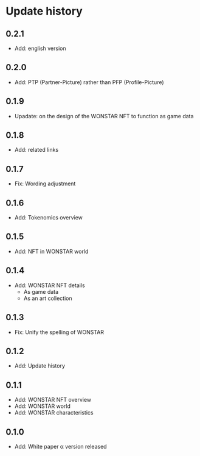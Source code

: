 # Update history

## 0.2.1

- Add: english version

## 0.2.0

- Add: PTP (Partner-Picture) rather than PFP (Profile-Picture)

## 0.1.9

- Upadate: on the design of the WONSTAR NFT to function as game data

## 0.1.8

- Add: related links

## 0.1.7

- Fix: Wording adjustment

## 0.1.6

- Add: Tokenomics overview

## 0.1.5

- Add: NFT in WONSTAR world

## 0.1.4

- Add: WONSTAR NFT details
  - As game data
  - As an art collection

## 0.1.3

- Fix: Unify the spelling of WONSTAR

## 0.1.2

- Add: Update history

## 0.1.1

- Add: WONSTAR NFT overview
- Add: WONSTAR world
- Add: WONSTAR characteristics

## 0.1.0

- Add: White paper α version released
